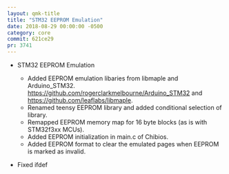 ```yaml
---
layout: qmk-title
title: "STM32 EEPROM Emulation"
date: 2018-08-29 00:00:00 -0500
category: core
commit: 621ce29
pr: 3741
---
```


* STM32 EEPROM Emulation

  - Added EEPROM emulation libaries from libmaple and Arduino_STM32. https://github.com/rogerclarkmelbourne/Arduino_STM32 and https://github.com/leaflabs/libmaple.
  - Renamed teensy EEPROM library and added conditional selection of library.
  - Remapped EEPROM memory map for 16 byte blocks (as is with STM32f3xx MCUs).
  - Added EEPROM initialization in main.c of Chibios.
  - Added EEPROM format to clear the emulated pages when EEPROM is marked as invalid.

* Fixed ifdef
